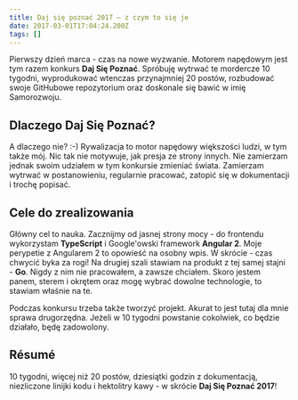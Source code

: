 ```yaml
---
title: Daj się poznać 2017 – z czym to się je
date: 2017-03-01T17:04:24.200Z
tags: []
---
```


Pierwszy dzień marca - czas na nowe wyzwanie. Motorem napędowym jest tym razem konkurs **Daj Się Poznać**. Spróbuję wytrwać te mordercze 10 tygodni, wyprodukować wtenczas przynajmniej 20 postów, rozbudować swoje GitHubowe repozytorium oraz doskonale się bawić w imię Samorozwoju.

## Dlaczego Daj Się Poznać?

A dlaczego nie? :-) Rywalizacja to motor napędowy większości ludzi, w tym także mój. Nic tak nie motywuje, jak presja ze strony innych. Nie zamierzam jednak swoim udziałem w tym konkursie zmieniać świata. Zamierzam wytrwać w postanowieniu, regularnie pracować, zatopić się w dokumentacji i trochę popisać.

## Cele do zrealizowania

Główny cel to nauka. Zacznijmy od jasnej strony mocy - do frontendu wykorzystam **TypeScript** i Google'owski framework **Angular 2**. Moje perypetie z Angularem 2 to opowieść na osobny wpis. W skrócie - czas chwycić byka za rogi! Na drugiej szali stawiam na produkt z tej samej stajni - **Go**. Nigdy z nim nie pracowałem, a zawsze chciałem. Skoro jestem panem, sterem i okrętem oraz mogę wybrać dowolne technologie, to stawiam właśnie na te.

Podczas konkursu trzeba także tworzyć projekt. Akurat to jest tutaj dla mnie sprawa drugorzędna. Jeżeli w 10 tygodni powstanie cokolwiek, co będzie działało, będę zadowolony.

## Résumé

10 tygodni, więcej niż 20 postów, dziesiątki godzin z dokumentacją, niezliczone linijki kodu i hektolitry kawy - w skrócie **Daj Się Poznać 2017**!

